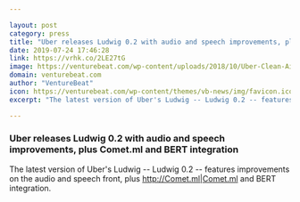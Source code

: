 ```yaml
---

layout: post
category: press
title: "Uber releases Ludwig 0.2 with audio and speech improvements, plus Comet.ml and BERT integration"
date: 2019-07-24 17:46:28
link: https://vrhk.co/2LE27tG
image: https://venturebeat.com/wp-content/uploads/2018/10/Uber-Clean-Air-Plan-2018_2-©Uber_CPG-Photography.jpg?w=1200&strip=all
domain: venturebeat.com
author: "VentureBeat"
icon: https://venturebeat.com/wp-content/themes/vb-news/img/favicon.ico
excerpt: "The latest version of Uber's Ludwig -- Ludwig 0.2 -- features improvements on the audio and speech front, plus <http://Comet.ml|Comet.ml> and BERT integration."

---
```


### Uber releases Ludwig 0.2 with audio and speech improvements, plus Comet.ml and BERT integration

The latest version of Uber's Ludwig -- Ludwig 0.2 -- features improvements on the audio and speech front, plus <http://Comet.ml|Comet.ml> and BERT integration.